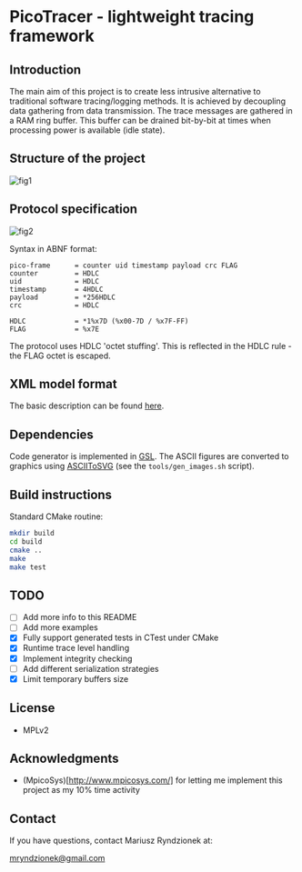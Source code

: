 PicoTracer - lightweight tracing framework
==========================================

Introduction
------------
The main aim of this project is to create less intrusive alternative to traditional
software tracing/logging methods. It is achieved by decoupling data gathering from
data transmission. The trace messages are gathered in a RAM ring buffer. This buffer
can be drained bit-by-bit at times when processing power is available (idle state).

Structure of the project
------------------------

![fig1](../blob/master/images/fig1.png)

Protocol specification
----------------------

![fig2](../blob/master/images/fig2.png)

Syntax in ABNF format:
```
pico-frame      = counter uid timestamp payload crc FLAG
counter         = HDLC
uid             = HDLC
timestamp       = 4HDLC
payload         = *256HDLC
crc             = HDLC

HDLC            = *1%x7D (%x00-7D / %x7F-FF)
FLAG            = %x7E
```

The protocol uses HDLC 'octet stuffing'.
This is reflected in the HDLC rule - the FLAG octet is escaped.

XML model format
----------------
The basic description can be found [here](../blob/master/models/fsm.xml).

Dependencies
------------
Code generator is implemented in [GSL](https://github.com/imatix/gsl).
The ASCII figures are converted to graphics using [ASCIIToSVG](https://bitbucket.org/dhobsd/asciitosvg) 
(see the `tools/gen_images.sh` script).

Build instructions
------------------
Standard CMake routine:
```sh
mkdir build
cd build
cmake ..
make
make test
```

TODO
----
  - [ ] Add more info to this README
  - [ ] Add more examples
  - [x] Fully support generated tests in CTest under CMake
  - [x] Runtime trace level handling
  - [x] Implement integrity checking
  - [ ] Add different serialization strategies
  - [x] Limit temporary buffers size

License
-------
  - MPLv2

Acknowledgments
---------------
  - (MpicoSys)[http://www.mpicosys.com/] for letting me implement this project as my 10% time activity

Contact
-------
If you have questions, contact Mariusz Ryndzionek at:

<mryndzionek@gmail.com>
